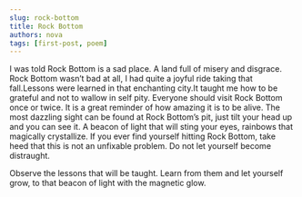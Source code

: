 ```yaml
---
slug: rock-bottom
title: Rock Bottom
authors: nova
tags: [first-post, poem]
---
```


I was told Rock Bottom is a sad place. A land full of misery and disgrace. Rock Bottom wasn’t bad at all, I had quite a joyful ride taking that fall.Lessons were learned in that enchanting city.It taught me how to be grateful and not to wallow in self pity. Everyone should visit Rock Bottom once or twice. It is a great reminder of how amazing it is to be alive. The most dazzling sight can be found at Rock Bottom’s pit, just tilt your head up and you can see it. A beacon of light that will sting your eyes, rainbows that magically crystallize. If you ever find yourself hitting Rock Bottom, take heed that this is not an unfixable problem. Do not let yourself become distraught.

Observe the lessons that will be taught. Learn from them and let yourself grow, to that beacon of light with the magnetic glow.
